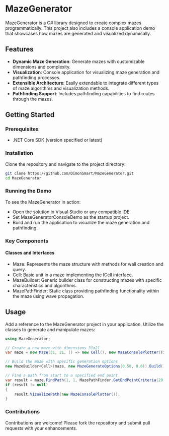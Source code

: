 # MazeGenerator

MazeGenerator is a C# library designed to create complex mazes programmatically. This project also includes a console application demo that showcases how mazes are generated and visualized dynamically.

## Features

- **Dynamic Maze Generation**: Generate mazes with customizable dimensions and complexity.
- **Visualization**: Console application for visualizing maze generation and pathfinding processes.
- **Extensible Architecture**: Easily extendable to integrate different types of maze algorithms and visualization methods.
- **Pathfinding Support**: Includes pathfinding capabilities to find routes through the mazes.

## Getting Started

### Prerequisites

- .NET Core SDK (version specified or latest)

### Installation

Clone the repository and navigate to the project directory:

```bash
git clone https://github.com/DimonSmart/MazeGenerator.git
cd MazeGenerator
```

### Running the Demo
To see the MazeGenerator in action:

- Open the solution in Visual Studio or any compatible IDE.
- Set MazeGeneratorConsoleDemo as the startup project.
- Build and run the application to visualize the maze generation and pathfinding.
### Key Components
#### Classes and Interfaces
- Maze: Represents the maze structure with methods for wall creation and query.
- Cell: Basic unit in a maze implementing the ICell interface.
- MazeBuilder<T>: Generic builder class for constructing mazes with specific characteristics and algorithms.
- MazePathFinder: Static class providing pathfinding functionality within the maze using wave propagation.
## Usage
Add a reference to the MazeGenerator project in your application. Utilize the classes to generate and manipulate mazes:

```csharp
using MazeGenerator;

// Create a new maze with dimensions 31x21
var maze = new Maze(31, 21, () => new Cell(), new MazeConsolePlotter(TimeSpan.FromMilliseconds(25)));

// Build the maze with specific generation options
new MazeBuilder<Cell>(maze, new MazeGenerateOptions(0.50, 0.0)).Build();

// Find a path from start to a specified end point
var result = maze.FindPath(1, 1, MazePathFinder.GetEndPointCriteria(29, 19), wave => { wave.VisualizeWave(new MazeConsolePlotter()); });
if (result != null)
{
    result.VizualizePath(new MazeConsolePlotter());
}
```

### Contributions
Contributions are welcome! Please fork the repository and submit pull requests with your enhancements.